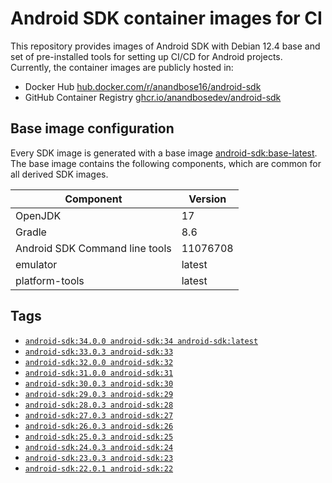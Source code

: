 # Android SDK container images for CI
This repository provides images of Android SDK with Debian 12.4 base and set of pre-installed tools for setting up CI/CD for Android projects. Currently, the container images are publicly hosted in:

* Docker Hub [hub.docker.com/r/anandbose16/android-sdk](https://hub.docker.com/r/anandbose16/android-sdk)
* GitHub Container Registry [ghcr.io/anandbosedev/android-sdk](https://github.com/anandbosedev/android-sdk/pkgs/container/android-sdk)

## Base image configuration

Every SDK image is generated with a base image [android-sdk:base-latest](./android-sdk/base/11076708-8.6/Dockerfile). The base image contains the following components, which are common for all derived SDK images.

| Component | Version |
| ---- | ---- |
| OpenJDK | 17 |
| Gradle | 8.6 |
| Android SDK Command line tools | 11076708 |
| emulator | latest |
| platform-tools | latest |

## Tags

* [`android-sdk:34.0.0 android-sdk:34 android-sdk:latest`](./android-sdk/34.0.0/Dockerfile)
* [`android-sdk:33.0.3 android-sdk:33`](./android-sdk/33.0.3/Dockerfile)
* [`android-sdk:32.0.0 android-sdk:32`](./android-sdk/32.0.0/Dockerfile)
* [`android-sdk:31.0.0 android-sdk:31`](./android-sdk/31.0.0/Dockerfile)
* [`android-sdk:30.0.3 android-sdk:30`](./android-sdk/30.0.3/Dockerfile)
* [`android-sdk:29.0.3 android-sdk:29`](./android-sdk/29.0.3/Dockerfile)
* [`android-sdk:28.0.3 android-sdk:28`](./android-sdk/28.0.3/Dockerfile)
* [`android-sdk:27.0.3 android-sdk:27`](./android-sdk/27.0.3/Dockerfile)
* [`android-sdk:26.0.3 android-sdk:26`](./android-sdk/26.0.3/Dockerfile)
* [`android-sdk:25.0.3 android-sdk:25`](./android-sdk/25.0.3/Dockerfile)
* [`android-sdk:24.0.3 android-sdk:24`](./android-sdk/24.0.3/Dockerfile)
* [`android-sdk:23.0.3 android-sdk:23`](./android-sdk/23.0.3/Dockerfile)
* [`android-sdk:22.0.1 android-sdk:22`](./android-sdk/22.0.1/Dockerfile)
